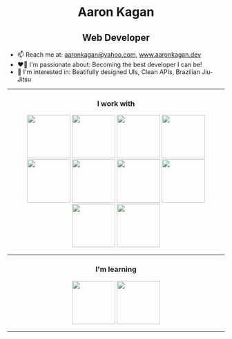 
<h1 align="center">Aaron Kagan</h1>
<h2 align="center">Web Developer</h2>

- 📫 Reach me at: aaronkagan@yahoo.com, www.aaronkagan.dev
- ❤️‍🔥 I'm passionate about: Becoming the best developer I can be!
- 🌱 I'm interested in: Beatifully designed UIs, Clean APIs, Brazilian Jiu-Jitsu
<!-- - 📖 I’m currently reading "Algorithm Design" by Jon Kleinberg and Eva Tardos -->

---
<h3 align="center"> I work with </h3>
<div align="center">
<img width="100px" src="https://cdn.jsdelivr.net/gh/devicons/devicon/icons/react/react-original-wordmark.svg" /> 
<img width="100px" src="https://cdn.jsdelivr.net/gh/devicons/devicon/icons/css3/css3-plain-wordmark.svg" />  
<img width="100px" src="https://cdn.jsdelivr.net/gh/devicons/devicon/icons/html5/html5-plain-wordmark.svg" />
<img width="100px" src="https://cdn.jsdelivr.net/gh/devicons/devicon/icons/javascript/javascript-original.svg" />
<br/>
<img width="100px" src="https://cdn.jsdelivr.net/gh/devicons/devicon/icons/mongodb/mongodb-original-wordmark.svg" /> 
<img width="100px" src="https://cdn.jsdelivr.net/gh/devicons/devicon/icons/nodejs/nodejs-original.svg" /> 
<img width="100px" src="https://cdn.jsdelivr.net/gh/devicons/devicon/icons/express/express-original.svg" />
<img width="100px" src="https://cdn.jsdelivr.net/gh/devicons/devicon/icons/azure/azure-original.svg" />
<img width="100px" src="https://cdn.jsdelivr.net/gh/devicons/devicon/icons/git/git-original-wordmark.svg" />
<img width="100px" src="https://cdn.jsdelivr.net/gh/devicons/devicon/icons/postgresql/postgresql-original-wordmark.svg" /> 
</div>
</div>

---

<h3 align="center"> I'm learning </h3>
<div align="center">


<!-- <img width="100px" src="https://cdn.jsdelivr.net/gh/devicons/devicon/icons/angularjs/angularjs-plain.svg" /> -->      
<img width="100px" src="https://cdn.jsdelivr.net/gh/devicons/devicon/icons/typescript/typescript-original.svg" />
<img width="100px" src="https://cdn.jsdelivr.net/gh/devicons/devicon/icons/nextjs/nextjs-original-wordmark.svg" />
          
<!-- <img width="100px" src="https://cdn.jsdelivr.net/gh/devicons/devicon/icons/php/php-plain.svg" /> -->

<!-- <img width="100px" src="https://cdn.jsdelivr.net/gh/devicons/devicon/icons/tailwindcss/tailwindcss-original-wordmark.svg" /> -->       
<!-- <img width="100px" src="https://cdn.jsdelivr.net/gh/devicons/devicon/icons/firebase/firebase-plain-wordmark.svg" /> -->


---
<!--
[![Anurag's GitHub stats](https://github-readme-stats.vercel.app/api?username=aaronkagan)](https://github.com/anuraghazra/github-readme-stats)
-->

<!--
**aaronkagan/aaronkagan** is a ✨ _special_ ✨ repository because its `README.md` (this file) appears on your GitHub profile.

Here are some ideas to get you started:

- 🔭 I’m currently working on ...
- 🌱 I’m currently learning ...
- 👯 I’m looking to collaborate on ...
- 🤔 I’m looking for help with ...
- 💬 Ask me about ...
- 📫 How to reach me: ...
- 😄 Pronouns: ...
- ⚡ Fun fact: ...
-->
